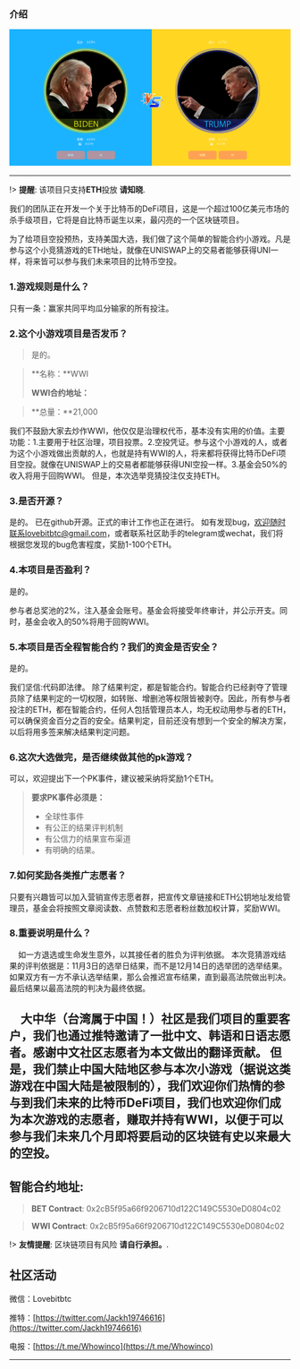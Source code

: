 ### 介绍
![](./img/defi4.jpeg)

---
!> **提醒**: 该项目只支持**ETH**投放 **请知晓**.

我们的团队正在开发一个关于比特币的DeFi项目，这是一个超过100亿美元市场的杀手级项目，它将是自比特币诞生以来，最闪亮的一个区块链项目。

为了给项目空投预热，支持美国大选，我们做了这个简单的智能合约小游戏。凡是参与这个小竞猜游戏的ETH地址，就像在UNISWAP上的交易者能够获得UNI一样，将来皆可以参与我们未来项目的比特币空投。

### 1.游戏规则是什么？
只有一条：赢家共同平均瓜分输家的所有投注。
### 2.这个小游戏项目是否发币？
>是的。

>**名称：**WWI
>
>**WWI合约地址：**

>**总量：**21,000

我们不鼓励大家去炒作WWI，他仅仅是治理权代币，基本没有实用的价值。主要功能：1.主要用于社区治理，项目投票。2.空投凭证。参与这个小游戏的人，或者为这个小游戏做出贡献的人，也就是持有WWI的人，将来都将获得比特币DeFi项目空投。就像在UNISWAP上的交易者都能够获得UNI空投一样。3.基金会50%的收入将用于回购WWI。
但是，本次选举竞猜投注仅支持ETH。
### 3.是否开源？
是的。
已在github开源。正式的审计工作也正在进行。
如有发现bug，欢迎随时联系lovebitbtc@gmail.com，或者联系社区助手的telegram或wechat，我们将根据您发现的bug危害程度，奖励1-100个ETH。
### 4.本项目是否盈利？
是的。

参与者总奖池的2%，注入基金会账号。基金会将接受年终审计，并公示开支。同时，基金会收入的50%将用于回购WWI。

### 5.本项目是否全程智能合约？我们的资金是否安全？
是的。

我们坚信:代码即法律。
除了结果判定，都是智能合约。智能合约已经剥夺了管理员除了结果判定的一切权限，如转账、增删池等权限皆被剥夺。因此，所有参与者投注的ETH，都在智能合约，任何人包括管理员本人，均无权动用参与者的ETH，可以确保资金百分之百的安全。结果判定，目前还没有想到一个安全的解决方案，以后将用多签来解决结果判定问题。

### 6.这次大选做完，是否继续做其他的pk游戏？
可以，欢迎提出下一个PK事件，建议被采纳将奖励1个ETH。

>**要求PK事件必须是：**
>- 全球性事件
>- 有公正的结果评判机制
>- 有公信力的结果宣布渠道
>- 有明确的结果。
### 7.如何奖励各类推广志愿者？
只要有兴趣皆可以加入营销宣传志愿者群，把宣传文章链接和ETH公钥地址发给管理员，基金会将按照文章阅读数、点赞数和志愿者粉丝数加权计算，奖励WWI。
### 8.重要说明是什么？
&nbsp;&nbsp;&nbsp;&nbsp;如一方退选或生命发生意外，以其接任者的胜负为评判依据。
本次竞猜游戏结果的评判依据是：11月3日的选举日结果，而不是12月14日的选举团的选举结果。
如果双方有一方不承认选举结果，那么会推迟宣布结果，直到最高法院做出判决。
最后结果以最高法院的判决为最终依据。

&nbsp;&nbsp;&nbsp;&nbsp;大中华（台湾属于中国！）社区是我们项目的重要客户，我们也通过推特邀请了一批中文、韩语和日语志愿者。感谢中文社区志愿者为本文做出的翻译贡献。
但是，我们禁止中国大陆地区参与本次小游戏（据说这类游戏在中国大陆是被限制的），我们欢迎你们热情的参与到我们未来的比特币DeFi项目，我们也欢迎你们成为本次游戏的志愿者，赚取并持有WWI，以便于可以参与我们未来几个月即将要启动的区块链有史以来最大的空投。
-----------------------------


## 智能合约地址:

>**BET Contract**: 0x2cB5f95a66f9206710d122C149C5530eD0804c02

>**WWI Contract**: 0x2cB5f95a66f9206710d122C149C5530eD0804c02

!> **友情提醒**: 区块链项目有风险 **请自行承担。**.



## 社区活动

微信：Lovebitbtc

推特：[https://twitter.com/Jackh19746616](https://twitter.com/Jackh19746616)

电报：[https://t.me/Whowinco](https://t.me/Whowinco)



-----------------------------